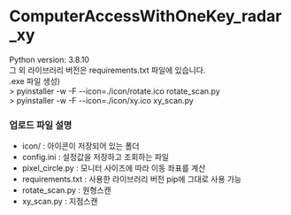 # ComputerAccessWithOneKey_radar_xy

Python version: 3.8.10<br>
그 외 라이브러리 버전은 requirements.txt 파일에 있습니다.<br>
.exe 파일 생성)<br>> pyinstaller -w -F --icon=./icon/rotate.ico rotate_scan.py<br>> pyinstaller -w -F --icon=./icon/xy.ico xy_scan.py 

<h3>업로드 파일 설명</h3>
<ul>
  <li>icon/              : 아이콘이 저장되어 있는 폴더</li>
  <li>config.ini         : 설정값을 저장하고 조회하는 파일</li>
  <li>pixel_circle.py    : 모니터 사이즈에 따라 이동 좌표를 계산</li>
  <li>requirements.txt   : 사용한 라이브러리 버전 pip에 그대로 사용 가능</li>
  <li>rotate_scan.py     : 원형스캔</li>
  <li>xy_scan.py         : 지점스캔</li>
</ul>
